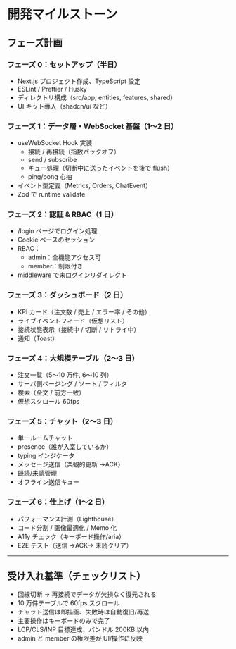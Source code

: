 # 開発マイルストーン

## フェーズ計画

### フェーズ 0：セットアップ（半日）

- Next.js プロジェクト作成、TypeScript 設定
- ESLint / Prettier / Husky
- ディレクトリ構成（src/app, entities, features, shared）
- UI キット導入（shadcn/ui など）

### フェーズ 1：データ層・WebSocket 基盤（1〜2 日）

- useWebSocket Hook 実装
  - 接続 / 再接続（指数バックオフ）
  - send / subscribe
  - キュー処理（切断中に送ったイベントを後で flush）
  - ping/pong 心拍
- イベント型定義（Metrics, Orders, ChatEvent）
- Zod で runtime validate

### フェーズ 2：認証 & RBAC（1 日）

- /login ページでログイン処理
- Cookie ベースのセッション
- RBAC：
  - admin：全機能アクセス可
  - member：制限付き
- middleware で未ログインリダイレクト

### フェーズ 3：ダッシュボード（2 日）

- KPI カード（注文数 / 売上 / エラー率 / その他）
- ライブイベントフィード（仮想リスト）
- 接続状態表示（接続中 / 切断 / リトライ中）
- 通知（Toast）

### フェーズ 4：大規模テーブル（2〜3 日）

- 注文一覧（5〜10 万件, 6〜10 列）
- サーバ側ページング / ソート / フィルタ
- 検索（全文 / 前方一致）
- 仮想スクロール 60fps

### フェーズ 5：チャット（2〜3 日）

- 単一ルームチャット
- presence（誰が入室しているか）
- typing インジケータ
- メッセージ送信（楽観的更新 →ACK）
- 既読/未読管理
- オフライン送信キュー

### フェーズ 6：仕上げ（1〜2 日）

- パフォーマンス計測（Lighthouse）
- コード分割 / 画像最適化 / Memo 化
- A11y チェック（キーボード操作/aria）
- E2E テスト（送信 →ACK→ 未読クリア）

---

## 受け入れ基準（チェックリスト）

- 回線切断 → 再接続でデータが欠損なく復元される
- 10 万件テーブルで 60fps スクロール
- チャット送信は即描画、失敗時は自動復旧/再送
- 主要操作はキーボードのみで完了
- LCP/CLS/INP 目標達成、バンドル 200KB 以内
- admin と member の権限差が UI/操作に反映
